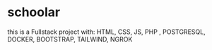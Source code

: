 # schoolar
this is a Fullstack project with: HTML, CSS, JS, PHP , POSTGRESQL, DOCKER, BOOTSTRAP, TAILWIND, NGROK
